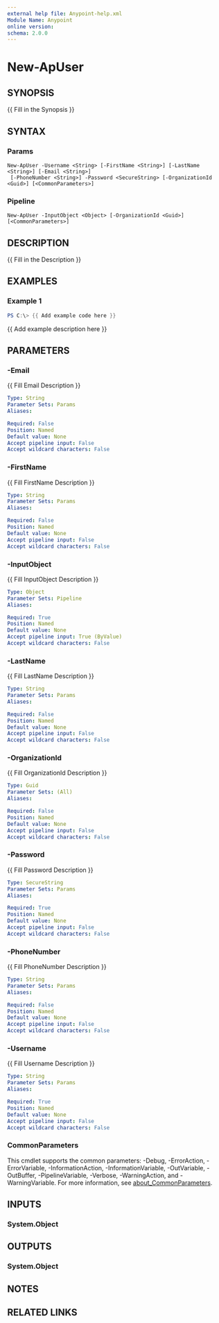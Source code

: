 ```yaml
---
external help file: Anypoint-help.xml
Module Name: Anypoint
online version:
schema: 2.0.0
---
```


# New-ApUser

## SYNOPSIS
{{ Fill in the Synopsis }}

## SYNTAX

### Params
```
New-ApUser -Username <String> [-FirstName <String>] [-LastName <String>] [-Email <String>]
 [-PhoneNumber <String>] -Password <SecureString> [-OrganizationId <Guid>] [<CommonParameters>]
```

### Pipeline
```
New-ApUser -InputObject <Object> [-OrganizationId <Guid>] [<CommonParameters>]
```

## DESCRIPTION
{{ Fill in the Description }}

## EXAMPLES

### Example 1
```powershell
PS C:\> {{ Add example code here }}
```

{{ Add example description here }}

## PARAMETERS

### -Email
{{ Fill Email Description }}

```yaml
Type: String
Parameter Sets: Params
Aliases:

Required: False
Position: Named
Default value: None
Accept pipeline input: False
Accept wildcard characters: False
```

### -FirstName
{{ Fill FirstName Description }}

```yaml
Type: String
Parameter Sets: Params
Aliases:

Required: False
Position: Named
Default value: None
Accept pipeline input: False
Accept wildcard characters: False
```

### -InputObject
{{ Fill InputObject Description }}

```yaml
Type: Object
Parameter Sets: Pipeline
Aliases:

Required: True
Position: Named
Default value: None
Accept pipeline input: True (ByValue)
Accept wildcard characters: False
```

### -LastName
{{ Fill LastName Description }}

```yaml
Type: String
Parameter Sets: Params
Aliases:

Required: False
Position: Named
Default value: None
Accept pipeline input: False
Accept wildcard characters: False
```

### -OrganizationId
{{ Fill OrganizationId Description }}

```yaml
Type: Guid
Parameter Sets: (All)
Aliases:

Required: False
Position: Named
Default value: None
Accept pipeline input: False
Accept wildcard characters: False
```

### -Password
{{ Fill Password Description }}

```yaml
Type: SecureString
Parameter Sets: Params
Aliases:

Required: True
Position: Named
Default value: None
Accept pipeline input: False
Accept wildcard characters: False
```

### -PhoneNumber
{{ Fill PhoneNumber Description }}

```yaml
Type: String
Parameter Sets: Params
Aliases:

Required: False
Position: Named
Default value: None
Accept pipeline input: False
Accept wildcard characters: False
```

### -Username
{{ Fill Username Description }}

```yaml
Type: String
Parameter Sets: Params
Aliases:

Required: True
Position: Named
Default value: None
Accept pipeline input: False
Accept wildcard characters: False
```

### CommonParameters
This cmdlet supports the common parameters: -Debug, -ErrorAction, -ErrorVariable, -InformationAction, -InformationVariable, -OutVariable, -OutBuffer, -PipelineVariable, -Verbose, -WarningAction, and -WarningVariable. For more information, see [about_CommonParameters](http://go.microsoft.com/fwlink/?LinkID=113216).

## INPUTS

### System.Object

## OUTPUTS

### System.Object
## NOTES

## RELATED LINKS
